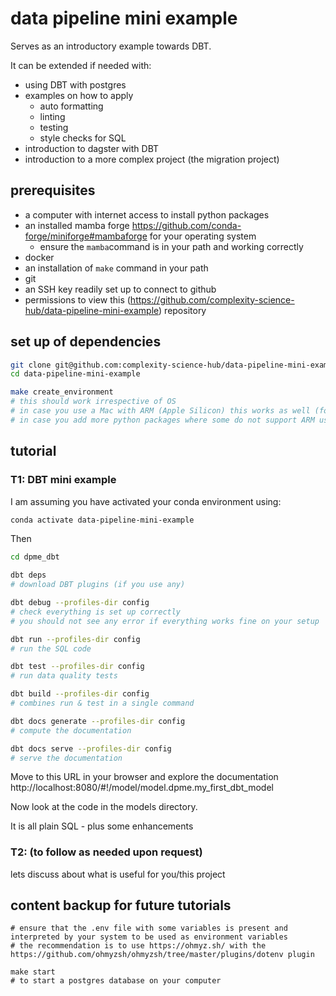 # data pipeline mini example

Serves as an introductory example towards DBT.

It can be extended if needed with:

- using DBT with postgres
- examples on how to apply
    - auto formatting
    - linting
    - testing
    - style checks for SQL
- introduction to dagster with DBT
- introduction to a more complex project (the migration project)

## prerequisites

- a computer with internet access to install python packages
- an installed mamba forge https://github.com/conda-forge/miniforge#mambaforge for your operating system
    - ensure the `mamba`command is in your path and working correctly
- docker
- an installation of `make` command in your path
- git
- an SSH key readily set up to connect to github
- permissions to view this (https://github.com/complexity-science-hub/data-pipeline-mini-example) repository

## set up of dependencies

```bash
git clone git@github.com:complexity-science-hub/data-pipeline-mini-example.git
cd data-pipeline-mini-example

make create_environment
# this should work irrespective of OS
# in case you use a Mac with ARM (Apple Silicon) this works as well (for the mini tutorial)
# in case you add more python packages where some do not support ARM use the create_environment_osx to use the x64 Rosetta emulation mode
```

## tutorial

### T1: DBT mini example

I am assuming you have activated your conda environment using:

```bash
conda activate data-pipeline-mini-example
```

Then

```bash
cd dpme_dbt

dbt deps
# download DBT plugins (if you use any)

dbt debug --profiles-dir config
# check everything is set up correctly
# you should not see any error if everything works fine on your setup

dbt run --profiles-dir config
# run the SQL code

dbt test --profiles-dir config
# run data quality tests

dbt build --profiles-dir config
# combines run & test in a single command

dbt docs generate --profiles-dir config
# compute the documentation

dbt docs serve --profiles-dir config
# serve the documentation
```
Move to this URL in your browser and explore the documentation http://localhost:8080/#!/model/model.dpme.my_first_dbt_model

Now look at the code in the models directory.

It is all plain SQL - plus some enhancements

### T2: (to follow as needed upon request)

lets discuss about what is useful for you/this project

## content backup for future tutorials

```
# ensure that the .env file with some variables is present and interpreted by your system to be used as environment variables
# the recommendation is to use https://ohmyz.sh/ with the https://github.com/ohmyzsh/ohmyzsh/tree/master/plugins/dotenv plugin

make start
# to start a postgres database on your computer
```